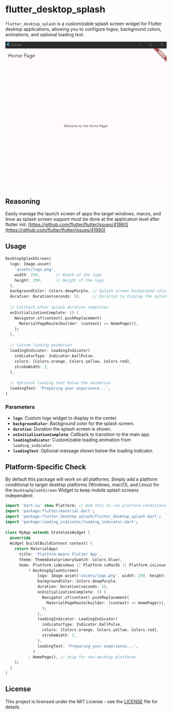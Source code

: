 
# flutter_desktop_splash

`flutter_desktop_splash` is a customizable splash screen widget for Flutter desktop applications, allowing you to configure logos, background colors, animations, and optional loading text.

![](docs/flutter_desktop_splash.gif?raw=true)

## Reasoning
Easily manage the launch screen of apps the target windows, macos, and linux as splash screen support must be done at the application level after flutter init: [https://github.com/flutter/flutter/issues/41980](https://github.com/flutter/flutter/issues/41980)

## Usage

```dart
DesktopSplashScreen(
  logo: Image.asset(
    'assets/logo.png',
    width: 250,       // Width of the logo
    height: 250,      // Height of the logo
  ),
  backgroundColor: Colors.deepPurple, // Splash screen background color
  duration: Duration(seconds: 5),     // Duration to display the splash screen
  
  // Callback after splash duration completes
  onInitializationComplete: () {
    Navigator.of(context).pushReplacement(
      MaterialPageRoute(builder: (context) => HomePage()),
    );
  },

  // Custom loading animation
  loadingIndicator: LoadingIndicator(
    indicatorType: Indicator.ballPulse,
    colors: [Colors.orange, Colors.yellow, Colors.red],
    strokeWidth: 2,
  ),
  
  // Optional loading text below the animation
  loadingText: 'Preparing your experience...',
)
```

### Parameters

- **`logo`**: Custom logo widget to display in the center.
- **`backgroundColor`**: Background color for the splash screen.
- **`duration`**: Duration the splash screen is shown.
- **`onInitializationComplete`**: Callback to transition to the main app.
- **`loadingIndicator`**: Customizable loading animation from `loading_indicator`.
- **`loadingText`**: Optional message shown below the loading indicator.



## Platform-Specific Check

By default this package will work on all platforms. Simply add a platform conditional to target desktop platforms (Windows, macOS, and Linux) for the `DesktopSplashScreen` Widget to keep mobile splash screens independent:

```dart
import 'dart:io' show Platform; // Add this to run platform conditionals
import 'package:flutter/material.dart';
import 'package:flutter_desktop_splash/flutter_desktop_splash.dart';
import 'package:loading_indicator/loading_indicator.dart';

class MyApp extends StatelessWidget {
  @override
  Widget build(BuildContext context) {
    return MaterialApp(
      title: 'Platform-Aware Flutter App',
      theme: ThemeData(primarySwatch: Colors.blue),
      home: Platform.isWindows || Platform.isMacOS || Platform.isLinux // Platform conditions are user dependent
          ? DesktopSplashScreen(
              logo: Image.asset('assets/logo.png', width: 250, height: 250),
              backgroundColor: Colors.deepPurple,
              duration: Duration(seconds: 5),
              onInitializationComplete: () {
                Navigator.of(context).pushReplacement(
                  MaterialPageRoute(builder: (context) => HomePage()),
                );
              },
              loadingIndicator: LoadingIndicator(
                indicatorType: Indicator.ballPulse,
                colors: [Colors.orange, Colors.yellow, Colors.red],
                strokeWidth: 2,
              ),
              loadingText: 'Preparing your experience...',
            )
          : HomePage(), // skip for non-desktop platforms
    );
  }
}


```

## License

This project is licensed under the MIT License - see the [LICENSE](https://github.com/JakeTurner616/flutter_desktop_splash/blob/main/LICENSE) file for details.

